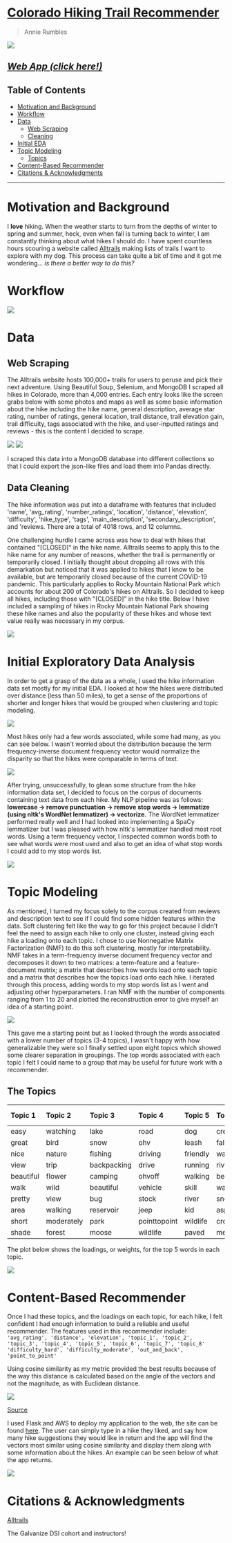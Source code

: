 # [Colorado Hiking Trail Recommender](http://ec2-3-235-195-173.compute-1.amazonaws.com:8080/)
> Annie Rumbles

![](images/IMG_9256.JPG)

## _[Web App (click here!)](http://ec2-3-235-195-173.compute-1.amazonaws.com:8080/)_

## Table of Contents
- [Motivation and Background](#motivation-and-background)
- [Workflow](#workflow)
- [Data](#the-data)
    * [Web Scraping](##web-scraping)
    * [Cleaning](##data-cleaning)
- [Initial EDA](#initial-exploratory-data-analysis)
- [Topic Modeling](#topic-modeling)
    * [Topics](##the-topics)
- [Content-Based Recommender](#recommender)
- [Citations & Acknowledgments](#citations-&-acknowledgments)

---
# Motivation and Background

I **love** hiking. When the weather starts to turn from the depths of winter to spring and summer, heck, even when fall is turning back to winter, I am constantly thinking about what hikes I should do. I have spent countless hours scouring a website called [Alltrails](https://www.alltrails.com/) making lists of trails I want to explore with my dog. This process can take quite a bit of time and it got me wondering... *is there a better way to do this?* 

# Workflow

![](images/workflow.png)

# Data

## Web Scraping

The Alltrails website hosts 100,000+ trails for users to peruse and pick their next adventure. Using Beautiful Soup, Selenium, and MongoDB I scraped all hikes in Colorado, more than 4,000 entries. Each entry looks like the screen grabs below with some photos and maps as well as some basic information about the hike including the hike name, general description, average star rating, number of ratings, general location, trail distance, trail elevation gain, trail difficulty, tags associated with the hike, and user-inputted ratings and reviews - this is the content I decided to scrape.

![](images/bluelake_copy.png)  ![](images/examplereview_copy.png)

I scraped this data into a MongoDB database into different collections so that I could export the json-like files and load them into Pandas directly.

## Data Cleaning
The hike information was put into a dataframe with features that  included 'name', 'avg_rating', 'number_ratings', 'location', 'distance', 'elevation', 'difficulty', 'hike_type', 'tags', 'main_description', 'secondary_description', and 'reviews. There are a total of 4018 rows, and 12 columns.

One challenging hurdle I came across was how to deal with hikes that contained "[CLOSED]" in the hike name. Alltrails seems to apply this to the hike name for any number of reasons, whether the trail is permanently or temporarily closed. I initially thought about dropping all rows with this demarkation but noticed that it was applied to hikes that I know to be available, but are temporarily closed because of the current COVID-19 pandemic. This particularly applies to Rocky Mountain National Park which accounts for about 200 of Colorado's hikes on Alltrails. So I decided to keep all hikes, including those with "[CLOSED]" in the hike title. Below I have included a sampling of hikes in Rocky Mountain National Park showing these hike names and also the popularity of these hikes and whose text value really was necessary in my corpus. 

![](images/rmnp.png)

# Initial Exploratory Data Analysis

In order to get a grasp of the data as a whole, I used the hike information data set mostly for my initial EDA. I looked at how the hikes were distributed over distance (less than 50 miles), to get a sense of the proportions of shorter and longer hikes that would be grouped when clustering and topic modeling.

![](images/hikedensity_hist.png)

Most hikes only had a few words associated, while some had many, as you can see below. I wasn't worried about the distribution because the term frequency-inverse document frequency vector would normalize the disparity so that the hikes were comparable in terms of text.

![](images/document_dist.png)

After trying, unsuccessfully, to glean some structure from the hike information data set, I decided to focus on the corpus of documents containing text data from each hike. My NLP pipeline was as follows:
**lowercase &rarr; remove punctuation &rarr; remove stop words &rarr; lemmatize (using nltk's WordNet lemmatizer) &rarr; vectorize.** The WordNet lemmatizer performed really well and I had looked into implementing a SpaCy lemmatizer but I was pleased with how nltk's lemmatizer handled most root words. Using a term frequency vector, I inspected common words both to see what words were most used and also to get an idea of what stop words I could add to my stop words list. 

![](images/wordcloud_afterstopwords_200.png)

# Topic Modeling

As mentioned, I turned my focus solely to the corpus created from reviews and description text to see if I could find some hidden features within the data. Soft clustering felt like the way to go for this project because I didn't feel the need to assign each hike to only one cluster, instead giving each hike a loading onto each topic. I chose to use Nonnegative Matrix Factorization (NMF) to do this soft clustering, mostly for interpretability. NMF takes in a term-frequency inverse document frequency vector and decomposes it down to two matrices: a term-feature and a feature-document matrix; a matrix that describes how words load onto each topic and a matrix that describes how the topics load onto each hike. I iterated through this process, adding words to my stop words list as I went and adjusting other hyperparameters. I ran NMF with the number of components ranging from 1 to 20 and plotted the reconstruction error to give myself an idea of a starting point. 

![](images/nmf_elbowplot.png)

This gave me a starting point but as I looked through the words associated with a lower number of topics (3-4 topics), I wasn't happy with how generalizable they were so I finally settled upon eight topics which showed some clearer separation in groupings. The top words associated with each topic I felt I could name to a group that may be useful for future work with a recommender. 

## The Topics

| Topic 1   | Topic 2    | Topic 3     | Topic 4      | Topic 5  | Topic 6   | Topic 7    | Topic 8 |     
|:----------|:-----------|:------------|:-------------|:---------|:----------|:-----------|:--------|
| easy      | watching   | lake        | road         | dog      | creek     | biking     | top     |
| great     | bird       | snow        | ohv          | leash    | fall      | mountain   | view    |
| nice      | nature     | fishing     | driving      | friendly | waterfall | bike       | summit  |
| view      | trip       | backpacking | drive        | running  | river     | bikers     | snow    |
| beautiful | flower     | camping     | ohvoff       | walking  | beautiful | view       | peak    |
| walk      | wild       | beautiful   | vehicle      | skill    | water     | running    | steep   | 
| pretty    | view       | bug         | stock        | river    | snow      | moderately | great   |
| area      | walking    | reservoir   | jeep         | kid      | aspen     | scenic     | worth   |
| short     | moderately | park        | pointtopoint | wildlife | crossing  | dog        | rock    |
| shade     | forest     | moose       | wildlife     | paved    | meadow    | ride       | time    |

The plot below shows the loadings, or weights, for the top 5 words in each topic.

![](images/word_loadings.png)

# Content-Based Recommender 

Once I had these topics, and the loadings on each topic, for each hike, I felt confident I had enough information to build a reliable and useful recommender. The features used in this recommender include:
` 'avg_rating', 'distance', 'elevation', 'topic_1', 'topic_2', 'topic_3', 'topic_4', 'topic_5', 'topic_6', 'topic_7', 'topic_8' 'difficulty_hard', 'difficulty_moderate', 'out_and_back', 'point_to_point'`

Using cosine similarity as my metric provided the best results because of the way this distance is calculated based on the angle of the vectors and not the magnitude, as with Euclidean distance. 

![](images/cosim.png)

[Source](https://www.oreilly.com/library/view/statistics-for-machine/9781788295758/eb9cd609-e44a-40a2-9c3a-f16fc4f5289a.xhtml)

I used Flask and AWS to deploy my application to the web, the site can be found [here](http://ec2-3-235-195-173.compute-1.amazonaws.com:8080/). The user can simply type in a hike they liked, and say how many hike suggestions they would like in return and the app will find the vectors most similar using cosine similarity and display them along with some information about the hikes. An example can be seen below of what the app returns. 

![](images/examplerecs.png)

# Citations & Acknowledgments

[Alltrails](https://www.alltrails.com/)

The Galvanize DSI cohort and instructors!
